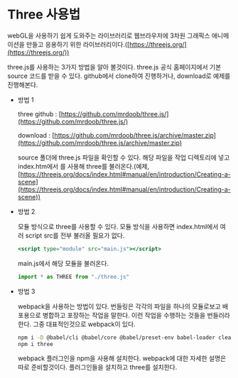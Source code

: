 # Three 사용법

webGL을 사용하기 쉽게 도와주는 라이브러리로 웹브라우저에 3차원 그래픽스 애니메이션을 만들고 응용하기 위한 라이브러리이다.([https://threejs.org/](https://threejs.org/))

three.js를 사용하는 3가지 방법을 알아 볼것이다. three.js 공식 홈페이지에서 기본 source 코드를 받을 수 있다. github에서 clone하여 진행하거나, download로 예제를 진행해본다.

- 방법 1
    
    three github : [https://github.com/mrdoob/three.js/](https://github.com/mrdoob/three.js/)
    
    download : [https://github.com/mrdoob/three.js/archive/master.zip](https://github.com/mrdoob/three.js/archive/master.zip)
    
    source 폴더에 three.js 파일을 확인할 수 있다. 해당 파일을 작업 디렉토리에 넣고 index.htm에서 <script scr=”three.js”></script>를 사용해 three를 불러온다.(예제, [https://threejs.org/docs/index.html#manual/en/introduction/Creating-a-scene](https://threejs.org/docs/index.html#manual/en/introduction/Creating-a-scene))
    

- 방법 2
    
    모듈 방식으로 three를 사용할 수 있다. 모듈 방식을 사용하면 index.html에서 여러 script src를 전부 불러올 필요가 없다. 
    
    ```jsx
    <script type="module" src="main.js"></script>
    ```
    
    main.js에서 해당 모듈을 불러온다.
    
    ```jsx
    import * as THREE from "./three.js"
    ```
    
- 방법 3
    
    webpack을 사용하는 방법이 있다. 번들링은 각각의 파일을 하나의 모듈로보고 배포용으로 병합하고 포장하는 작업을 말한다. 이런 작업을 수행하는 것들을 번들러라한다. 그중 대표적인것으로 webpack이 있다.
    
    ```bash
    npm i -D @babel/cli @babel/core @babel/preset-env babel-loader clean-webpack-plugin copy-webpack-plugin core-js cross-env html-webpack-plugin source-map-loader terser-webpack-plugin webpack webpack-cli webpack-dev-server
    npm i three
    ```
    
    webpack 플러그인을 npm을 사용해 설치한다. webpack에 대한 자세한 설명은 따로 준비할것이다. 플러그인들을 설치하고 three를 설치한다.
